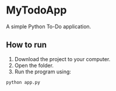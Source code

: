 # MyTodoApp
A simple Python To-Do application.

## How to run
1. Download the project to your computer.
2. Open the folder.
3. Run the program using:
```bash
python app.py
